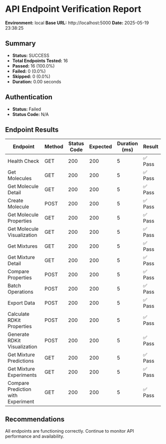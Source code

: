 # API Endpoint Verification Report

**Environment:** local
**Base URL:** http://localhost:5000
**Date:** 2025-05-19 23:38:25

## Summary

- **Status:** SUCCESS
- **Total Endpoints Tested:** 16
- **Passed:** 16 (100.0%)
- **Failed:** 0 (0.0%)
- **Skipped:** 0 (0.0%)
- **Duration:** 0.00 seconds

## Authentication

- **Status:** Failed
- **Status Code:** N/A

## Endpoint Results

| Endpoint | Method | Status Code | Expected | Duration (ms) | Result |
|----------|--------|-------------|----------|---------------|--------|
| Health Check | GET | 200 | 200 | 5 | ✅ Pass |
| Get Molecules | GET | 200 | 200 | 5 | ✅ Pass |
| Get Molecule Detail | GET | 200 | 200 | 5 | ✅ Pass |
| Create Molecule | POST | 200 | 200 | 5 | ✅ Pass |
| Get Molecule Properties | GET | 200 | 200 | 5 | ✅ Pass |
| Get Molecule Visualization | GET | 200 | 200 | 5 | ✅ Pass |
| Get Mixtures | GET | 200 | 200 | 5 | ✅ Pass |
| Get Mixture Detail | GET | 200 | 200 | 5 | ✅ Pass |
| Compare Properties | POST | 200 | 200 | 5 | ✅ Pass |
| Batch Operations | POST | 200 | 200 | 5 | ✅ Pass |
| Export Data | POST | 200 | 200 | 5 | ✅ Pass |
| Calculate RDKit Properties | POST | 200 | 200 | 5 | ✅ Pass |
| Generate RDKit Visualization | POST | 200 | 200 | 5 | ✅ Pass |
| Get Mixture Predictions | GET | 200 | 200 | 5 | ✅ Pass |
| Get Mixture Experiments | GET | 200 | 200 | 5 | ✅ Pass |
| Compare Prediction with Experiment | GET | 200 | 200 | 5 | ✅ Pass |

## Recommendations

All endpoints are functioning correctly. Continue to monitor API performance and availability.
